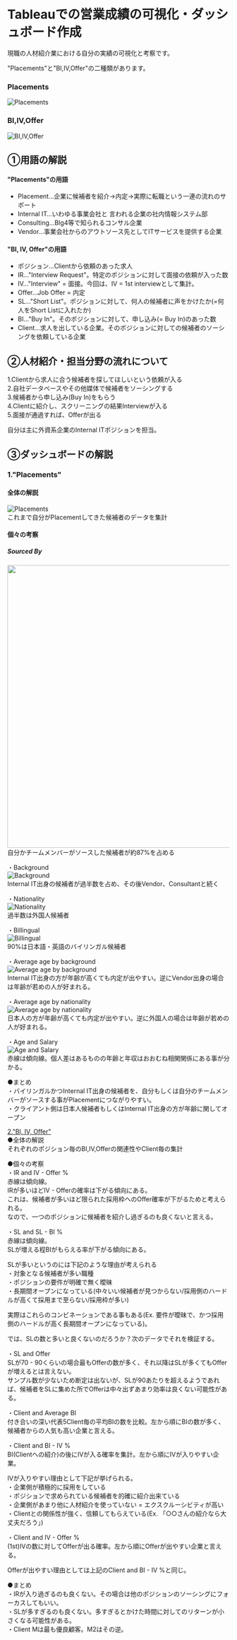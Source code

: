 # Tableauでの営業成績の可視化・ダッシュボード作成

現職の人材紹介業における自分の実績の可視化と考察です。

"Placements"と"BI,IV,Offer"の二種類があります。

### Placements
![Placements](https://github.com/TS-0910/Tableau/blob/main/Placements/Placements%20Stats_26.1.2021.png)

### BI,IV,Offer
![BI,IV,Offer](https://github.com/TS-0910/Tableau/blob/main/BI%2CIV%2COffer/BI%2C%20IV%2C%20Offer_29.1.2021.png)

## ①用語の解説
#### "Placements"の用語
- Placement…企業に候補者を紹介→内定→実際に転職という一連の流れのサポート  
- Internal IT…いわゆる事業会社と	言われる企業の社内情報システム部  
- Consulting…BIg4等で知られるコンサル企業  
- Vendor…事業会社からのアウトソース先としてITサービスを提供する企業  
  
#### "BI, IV, Offer"の用語  
- ポジション…Clientから依頼のあった求人  
- IR…"Interview Request"。特定のポジションに対して面接の依頼が入った数  
- IV…"Interview" = 面接。今回は、IV = 1st interviewとして集計。  
- Offer…Job Offer = 内定  
- SL…"Short List"。ポジションに対して、何人の候補者に声をかけたか(=何人をShort Listに入れたか)  
- BI…"Buy In"。そのポジションに対して、申し込み(= Buy In)のあった数  
- Client…求人を出している企業。そのポジションに対しての候補者のソーシングを依頼している企業  

## ②人材紹介・担当分野の流れについて
1.Clientから求人に合う候補者を探してほしいという依頼が入る  
2.自社データベースやその他媒体で候補者をソーシングする  
3.候補者から申し込み(Buy In)をもらう  
4.Clientに紹介し、スクリーニングの結果Interviewが入る  
5.面接が通過すれば、Offerが出る  
  
自分は主に外資系企業のInternal ITポジションを担当。  
  
## ③ダッシュボードの解説
### 1."Placements"  
#### 全体の解説  
![Placements](https://github.com/TS-0910/Tableau/blob/main/Placements/Placements%20Stats_26.1.2021.png)  
これまで自分がPlacementしてきた候補者のデータを集計  

    
#### 個々の考察  
##### Sourced By  
<img src="https://github.com/TS-0910/Tableau/blob/main/Placements/Sourced%20By.png" width="640px">  
自分かチームメンバーがソースした候補者が約87%を占める  
  
  
・Background  
![Background](https://github.com/TS-0910/Tableau/blob/main/Placements/Background.png)  
Internal IT出身の候補者が過半数を占め、その後Vendor、Consultantと続く  
  
・Nationality  
![Nationality](https://github.com/TS-0910/Tableau/blob/main/Placements/Nationality.png)  
過半数は外国人候補者  
  
・Billingual  
![Billingual](https://github.com/TS-0910/Tableau/blob/main/Placements/Bilingual.png)  
90%は日本語・英語のバイリンガル候補者  
  
・Average age by background  
![Average age by background](https://github.com/TS-0910/Tableau/blob/main/Placements/Average%20age%20by%20background.png)  
Internal IT出身の方が年齢が高くても内定が出やすい。逆にVendor出身の場合は年齢が若めの人が好まれる。  
  
・Average age by nationality  
![Average age by nationality](https://github.com/TS-0910/Tableau/blob/main/Placements/Agerage%20age%20by%20nationality.png)  
日本人の方が年齢が高くても内定が出やすい。逆に外国人の場合は年齢が若めの人が好まれる。  
  
・Age and Salary  
![Age and Salary](https://github.com/TS-0910/Tableau/blob/main/Placements/Age%20and%20Salary.png)  
赤線は傾向線。個人差はあるものの年齢と年収はおおむね相関関係にある事が分かる。  
  
●まとめ  
・バイリンガルかつInternal IT出身の候補者を、自分もしくは自分のチームメンバーがソースする事がPlacementにつながりやすい。  
・クライアント側は日本人候補者もしくはInternal IT出身の方が年齢に関してオープン  
  
<u>2."BI, IV, Offer"</u>  
●全体の解説  
それぞれのポジション毎のBI,IV,Offerの関連性やClient毎の集計  
  
●個々の考察  
・IR and IV - Offer %  
赤線は傾向線。  
IRが多いほどIV - Offerの確率は下がる傾向にある。  
これは、候補者が多いほど限られた採用枠へのOffer確率が下がるためと考えられる。  
なので、一つのポジションに候補者を紹介し過ぎるのも良くないと言える。  
  
・SL and SL - BI %  
赤線は傾向線。  
SLが増える程BIがもらえる率が下がる傾向にある。  
  
SLが多いというのには下記のような理由が考えられる  
・対象となる候補者が多い職種  
・ポジションの要件が明確で無く曖昧  
・長期間オープンになっている(中々いい候補者が見つからない/採用側のハードルが高くて採用まで至らない/採用枠が多い)  
  
実際はこれらのコンビネーションである事もある(Ex. 要件が曖昧で、かつ採用側のハードルが高く長期間オープンになっている)。  
  
では、SLの数と多いと良くないのだろうか？次のデータでそれを検証する。  
  
・SL and Offer  
SLが70 - 90くらいの場合最もOfferの数が多く、それ以降はSLが多くてもOfferが増えるとは言えない。  
サンプル数が少ないため断定は出ないが、SLが90あたりを超えるようであれば、候補者をSLに集めた所でOfferは中々出ずあまり効率は良くない可能性がある。  
  
・Client and Average BI  
付き合いの深い代表5Client毎の平均BIの数を比較。左から順にBIの数が多く、候補者からの人気も高い企業と言える。  
  
・Client and BI - IV %  
BI(Clientへの紹介)の後にIVが入る確率を集計。左から順にIVが入りやすい企業。  
  
IVが入りやすい理由として下記が挙げられる。  
・企業側が積極的に採用をしている  
・ポジションで求められている候補者を的確に紹介出来ている  
・企業側があまり他に人材紹介を使っていない = エクスクルーシビティが高い  
・Clientとの関係性が強く、信頼してもらえている(Ex. 「○○さんの紹介なら大丈夫だろう」)  
  
・Client and IV - Offer %  
(1st)IVの数に対してOfferが出る確率。左から順にOfferが出やすい企業と言える。  
  
Offerが出やすい理由としては上記のClient and BI - IV %と同じ。  
  
●まとめ  
・IRが入り過ぎるのも良くない。その場合は他のポジションのソーシングにフォーカスしてもいい。  
・SLが多すぎるのも良くない。多すぎるとかけた時間に対してのリターンが小さくなる可能性がある。  
・Client Mは最も優良顧客。M2はその逆。  